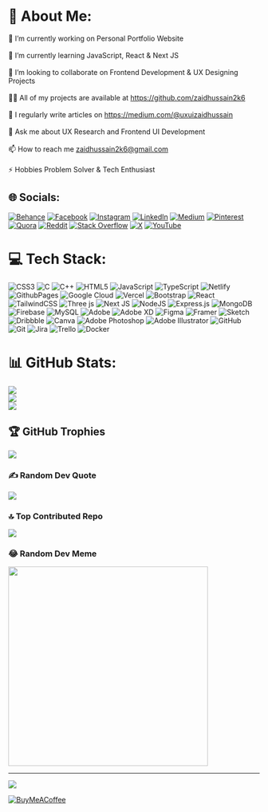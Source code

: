 # 💫 About Me:
🔭 I’m currently working on Personal Portfolio Website<br><br>🌱 I’m currently learning JavaScript, React & Next JS<br><br>👯 I’m looking to collaborate on Frontend Development & UX Designing Projects<br><br>👨‍💻 All of my projects are available at https://github.com/zaidhussain2k6<br><br>📝 I regularly write articles on https://medium.com/@uxuizaidhussain<br><br>💬 Ask me about UX Research and Frontend UI Development<br><br>📫 How to reach me zaidhussain2k6@gmail.com<br><br>⚡ Hobbies Problem Solver & Tech Enthusiast


## 🌐 Socials:
[![Behance](https://img.shields.io/badge/Behance-1769ff?logo=behance&logoColor=white)](https://behance.net/uxuizaidhussain) [![Facebook](https://img.shields.io/badge/Facebook-%231877F2.svg?logo=Facebook&logoColor=white)](https://facebook.com/zaidhussain2k6) [![Instagram](https://img.shields.io/badge/Instagram-%23E4405F.svg?logo=Instagram&logoColor=white)](https://instagram.com/zaidhussain2k6) [![LinkedIn](https://img.shields.io/badge/LinkedIn-%230077B5.svg?logo=linkedin&logoColor=white)](https://linkedin.com/in/zaidhussain2k6) [![Medium](https://img.shields.io/badge/Medium-12100E?logo=medium&logoColor=white)](https://medium.com/@zaidhussain2k6) [![Pinterest](https://img.shields.io/badge/Pinterest-%23E60023.svg?logo=Pinterest&logoColor=white)](https://pinterest.com/zaidhussain2k6) [![Quora](https://img.shields.io/badge/Quora-%23B92B27.svg?logo=Quora&logoColor=white)](https://quora.com/profile/Zaid-Hussain-Shaikh) [![Reddit](https://img.shields.io/badge/Reddit-%23FF4500.svg?logo=Reddit&logoColor=white)](https://reddit.com/user/zaidhussain2k6) [![Stack Overflow](https://img.shields.io/badge/-Stackoverflow-FE7A16?logo=stack-overflow&logoColor=white)](https://stackoverflow.com/users/19564257) [![X](https://img.shields.io/badge/X-black.svg?logo=X&logoColor=white)](https://x.com/zaidhussain2k6) [![YouTube](https://img.shields.io/badge/YouTube-%23FF0000.svg?logo=YouTube&logoColor=white)](https://youtube.com/@zaidhussain2k6) 

# 💻 Tech Stack:
![CSS3](https://img.shields.io/badge/css3-%231572B6.svg?style=for-the-badge&logo=css3&logoColor=white) ![C](https://img.shields.io/badge/c-%2300599C.svg?style=for-the-badge&logo=c&logoColor=white) ![C++](https://img.shields.io/badge/c++-%2300599C.svg?style=for-the-badge&logo=c%2B%2B&logoColor=white) ![HTML5](https://img.shields.io/badge/html5-%23E34F26.svg?style=for-the-badge&logo=html5&logoColor=white) ![JavaScript](https://img.shields.io/badge/javascript-%23323330.svg?style=for-the-badge&logo=javascript&logoColor=%23F7DF1E) ![TypeScript](https://img.shields.io/badge/typescript-%23007ACC.svg?style=for-the-badge&logo=typescript&logoColor=white) ![Netlify](https://img.shields.io/badge/netlify-%23000000.svg?style=for-the-badge&logo=netlify&logoColor=#00C7B7) ![GithubPages](https://img.shields.io/badge/github%20pages-121013?style=for-the-badge&logo=github&logoColor=white) ![Google Cloud](https://img.shields.io/badge/GoogleCloud-%234285F4.svg?style=for-the-badge&logo=google-cloud&logoColor=white) ![Vercel](https://img.shields.io/badge/vercel-%23000000.svg?style=for-the-badge&logo=vercel&logoColor=white) ![Bootstrap](https://img.shields.io/badge/bootstrap-%238511FA.svg?style=for-the-badge&logo=bootstrap&logoColor=white) ![React](https://img.shields.io/badge/react-%2320232a.svg?style=for-the-badge&logo=react&logoColor=%2361DAFB) ![TailwindCSS](https://img.shields.io/badge/tailwindcss-%2338B2AC.svg?style=for-the-badge&logo=tailwind-css&logoColor=white) ![Three js](https://img.shields.io/badge/threejs-black?style=for-the-badge&logo=three.js&logoColor=white) ![Next JS](https://img.shields.io/badge/Next-black?style=for-the-badge&logo=next.js&logoColor=white) ![NodeJS](https://img.shields.io/badge/node.js-6DA55F?style=for-the-badge&logo=node.js&logoColor=white) ![Express.js](https://img.shields.io/badge/express.js-%23404d59.svg?style=for-the-badge&logo=express&logoColor=%2361DAFB) ![MongoDB](https://img.shields.io/badge/MongoDB-%234ea94b.svg?style=for-the-badge&logo=mongodb&logoColor=white) ![Firebase](https://img.shields.io/badge/firebase-a08021?style=for-the-badge&logo=firebase&logoColor=ffcd34) ![MySQL](https://img.shields.io/badge/mysql-4479A1.svg?style=for-the-badge&logo=mysql&logoColor=white) ![Adobe](https://img.shields.io/badge/adobe-%23FF0000.svg?style=for-the-badge&logo=adobe&logoColor=white) ![Adobe XD](https://img.shields.io/badge/Adobe%20XD-470137?style=for-the-badge&logo=Adobe%20XD&logoColor=#FF61F6) ![Figma](https://img.shields.io/badge/figma-%23F24E1E.svg?style=for-the-badge&logo=figma&logoColor=white) ![Framer](https://img.shields.io/badge/Framer-black?style=for-the-badge&logo=framer&logoColor=blue) ![Sketch](https://img.shields.io/badge/Sketch-FFB387?style=for-the-badge&logo=sketch&logoColor=black) ![Dribbble](https://img.shields.io/badge/Dribbble-EA4C89?style=for-the-badge&logo=dribbble&logoColor=white) ![Canva](https://img.shields.io/badge/Canva-%2300C4CC.svg?style=for-the-badge&logo=Canva&logoColor=white) ![Adobe Photoshop](https://img.shields.io/badge/adobe%20photoshop-%2331A8FF.svg?style=for-the-badge&logo=adobe%20photoshop&logoColor=white) ![Adobe Illustrator](https://img.shields.io/badge/adobe%20illustrator-%23FF9A00.svg?style=for-the-badge&logo=adobe%20illustrator&logoColor=white) ![GitHub](https://img.shields.io/badge/github-%23121011.svg?style=for-the-badge&logo=github&logoColor=white) ![Git](https://img.shields.io/badge/git-%23F05033.svg?style=for-the-badge&logo=git&logoColor=white) ![Jira](https://img.shields.io/badge/jira-%230A0FFF.svg?style=for-the-badge&logo=jira&logoColor=white) ![Trello](https://img.shields.io/badge/Trello-%23026AA7.svg?style=for-the-badge&logo=Trello&logoColor=white) ![Docker](https://img.shields.io/badge/docker-%230db7ed.svg?style=for-the-badge&logo=docker&logoColor=white)
# 📊 GitHub Stats:
![](https://github-readme-stats.vercel.app/api?username=zaidhussain2k6&theme=dark&hide_border=false&include_all_commits=false&count_private=false)<br/>
![](https://github-readme-streak-stats.herokuapp.com/?user=zaidhussain2k6&theme=dark&hide_border=false)<br/>
![](https://github-readme-stats.vercel.app/api/top-langs/?username=zaidhussain2k6&theme=dark&hide_border=false&include_all_commits=false&count_private=false&layout=compact)

## 🏆 GitHub Trophies
![](https://github-profile-trophy.vercel.app/?username=zaidhussain2k6&theme=dark&no-frame=false&no-bg=true&margin-w=4)

### ✍️ Random Dev Quote
![](https://quotes-github-readme.vercel.app/api?type=horizontal&theme=radical)

### 🔝 Top Contributed Repo
![](https://github-contributor-stats.vercel.app/api?username=zaidhussain2k6&limit=5&theme=dark&combine_all_yearly_contributions=true)


### 😂 Random Dev Meme
<img src='https://myrandom-meme-generator.glitch.me/' style="height: 400px;"/>

---
[![](https://visitcount.itsvg.in/api?id=zaidhussain2k6&icon=0&color=0)](https://visitcount.itsvg.in)

  [![BuyMeACoffee](https://img.shields.io/badge/Buy%20Me%20a%20Coffee-ffdd00?style=for-the-badge&logo=buy-me-a-coffee&logoColor=black)](https://buymeacoffee.com/zaidhussain_2k6) 

  
<!-- Proudly created with GPRM ( https://gprm.itsvg.in ) -->
